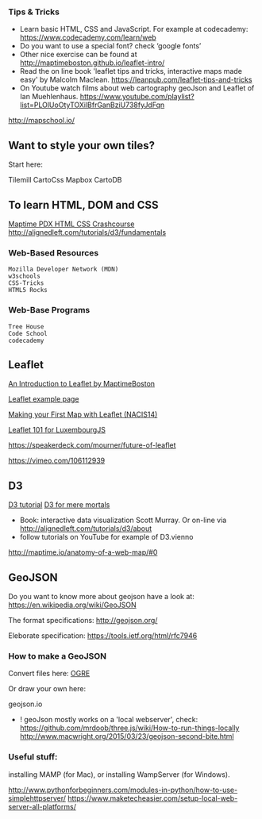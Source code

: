 
### Tips & Tricks


* Learn basic HTML, CSS and JavaScript. For example at codecademy: https://www.codecademy.com/learn/web
* Do you want to use a special font? check ‘google fonts’
* Other nice exercise can be found at http://maptimeboston.github.io/leaflet-intro/
* Read the on line book 'leaflet tips and tricks, interactive maps made easy' by Malcolm Maclean. https://leanpub.com/leaflet-tips-and-tricks
* On Youtube watch films about web cartography geoJson and Leaflet of Ian Muehlenhaus. https://www.youtube.com/playlist?list=PLOlUoOtyTOXilBfrGanBziU738fyJdFqn

http://mapschool.io/

## Want to style your own tiles?
Start here: 

Tilemill
CartoCss
Mapbox
CartoDB



## To learn HTML, DOM and CSS

[Maptime PDX HTML CSS Crashcourse](https://github.com/mattsayler/Maptime_HTML_CSS_Basics)
http://alignedleft.com/tutorials/d3/fundamentals


### Web-Based Resources

    Mozilla Developer Network (MDN)
    w3schools
    CSS-Tricks
    HTML5 Rocks

### Web-Base Programs

    Tree House
    Code School
    codecademy


## Leaflet
[An Introduction to Leaflet by MaptimeBoston](http://maptimeboston.github.io/leaflet-intro/)

[Leaflet example page](http://leafletjs.com/examples.html)

[Making your First Map with Leaflet (NACIS14)](http://lyzidiamond.com/nacis-talk/#0)

[Leaflet 101 for LuxembourgJS](http://luxembourgjs.github.io/leaflet-demo/#/)

https://speakerdeck.com/mourner/future-of-leaflet

https://vimeo.com/106112939

## D3
[D3 tutorial](https://github.com/d3/d3/wiki/Tutorials)
[D3 for mere mortals](http://www.recursion.org/d3-for-mere-mortals/)

* Book: interactive data visualization Scott Murray. Or on-line via http://alignedleft.com/tutorials/d3/about
* follow tutorials on YouTube for example of D3.vienno

http://maptime.io/anatomy-of-a-web-map/#0

## GeoJSON
Do you want to know more about geojson have a look at:
https://en.wikipedia.org/wiki/GeoJSON

The format specifications:
http://geojson.org/

Eleborate specification:
https://tools.ietf.org/html/rfc7946

### How to make a GeoJSON

Convert files here:
[OGRE](http://ogre.adc4gis.com/)

Or draw your own here:

geojson.io


* ! geoJson mostly works on a 'local webserver', check: https://github.com/mrdoob/three.js/wiki/How-to-run-things-locally
http://www.macwright.org/2015/03/23/geojson-second-bite.html 



### Useful stuff:

installing MAMP (for Mac), or installing WampServer (for Windows). 

http://www.pythonforbeginners.com/modules-in-python/how-to-use-simplehttpserver/
https://www.maketecheasier.com/setup-local-web-server-all-platforms/
